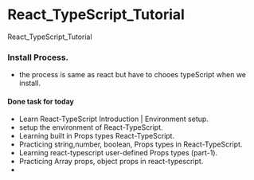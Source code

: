 # React_TypeScript_Tutorial
React_TypeScript_Tutorial




### Install Process.
- the process is same as react but have to chooes typeScript when we install.



#### Done task for today
- Learn React-TypeScript Introduction | Environment setup.
- setup the environment of React-TypeScript.
- Learning built in Props types React-TypeScript.
- Practicing string,number, boolean, Props types in React-TypeScript.
- Learning react-typescript user-defined Props types (part-1).
- Practicing Array props, object props in react-typescript.
- 